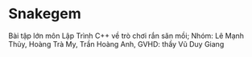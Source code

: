 # Snakegem
Bài tập lớn môn Lập Trình C++ về trò chơi rắn săn mồi; Nhóm: Lê Mạnh Thủy, Hoàng Trà My, Trần Hoàng Anh, GVHD: thầy Vũ Duy Giang

